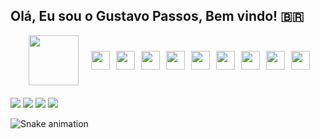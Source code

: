 ## Olá, Eu sou o Gustavo Passos, Bem vindo! 🇧🇷  

<div>
<a href="https://github.com/Passossss"> 
</div>
  
<div style="display: flex; align-items: center; justify-content: center; gap: 20px;">

<img src="https://raw.githubusercontent.com/sanjay-kv/sanjay-kv/main/Assets/illustration.png" width="80px" height="auto" align="right">

  <div style="display: flex; flex-wrap: wrap; gap: 10px; align-items: center;">
    <img src="https://cdn.jsdelivr.net/gh/devicons/devicon/icons/csharp/csharp-original.svg" width="30" height="30" />
<img src="https://cdn.jsdelivr.net/gh/devicons/devicon/icons/dotnetcore/dotnetcore-original.svg" width="30" height="30" />
    <img src="https://cdn.jsdelivr.net/gh/devicons/devicon/icons/java/java-original.svg" width="30" height="30" /> 
        <img src="https://cdn.jsdelivr.net/gh/devicons/devicon/icons/dart/dart-original.svg" width="30" height="30" />
    <img src="https://cdn.jsdelivr.net/gh/devicons/devicon/icons/flutter/flutter-original.svg" width="30" height="30"
    <img src="https://cdn.jsdelivr.net/gh/devicons/devicon/icons/python/python-original.svg" width="30" height="30" /> 
    <img src="https://cdn.jsdelivr.net/gh/devicons/devicon/icons/php/php-original.svg" width="30" height="30" /> 
    <img src="https://cdn.jsdelivr.net/gh/devicons/devicon/icons/css3/css3-original.svg" width="30" height="30" /> 
    <img src="https://cdn.jsdelivr.net/gh/devicons/devicon/icons/html5/html5-original.svg" width="30" height="30" /> 
    <img src="https://cdn.jsdelivr.net/gh/devicons/devicon/icons/javascript/javascript-original.svg" width="30" height="30" />

  </div>
</div>

<div style="margin-top: 20px;">
<a href="https://instagram.com/gustavopassosx/" target="_blank"><img src="https://img.shields.io/badge/-Instagram-%23E4405F?style=for-the-badge&logo=instagram&logoColor=white" target="_blank"></a>
<a href="https://www.linkedin.com/in/gustavo-passos-733b2b225/" target="_blank"><img src="https://img.shields.io/badge/-LinkedIn-%230077B5?style=for-the-badge&logo=linkedin&logoColor=white" target="_blank"></a>
<a href="mailto:Gusapas26@gmail.com"><img src="https://img.shields.io/badge/Gmail-D14836?style=for-the-badge&logo=gmail&logoColor=white" target="_blank"></a>
<a href="https://discord.com/channels/Hard#9045" target="_blank"><img src="https://img.shields.io/badge/-Discord-%230067C5?style=for-the-badge&logo=discord&logoColor=white" target="_blank"></a>
</div>
  
![Snake animation](https://github.com/Passossss/Passossss/blob/output/github-contribution-grid-snake.svg)
